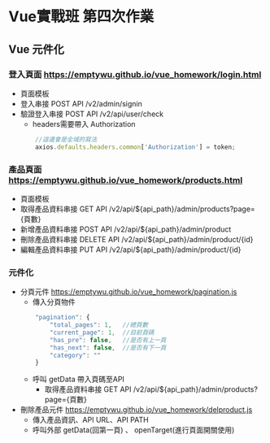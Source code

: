# Vue實戰班 第四次作業
## Vue 元件化

### 登入頁面 https://emptywu.github.io/vue_homework/login.html
* 頁面模板
* 登入串接 POST API     /v2/admin/signin
* 驗證登入串接 POST API /v2/api/user/check
    * headers需要帶入 Authorization
    ```js
        //這邊會是全域的寫法
        axios.defaults.headers.common['Authorization'] = token;
    ```

### 產品頁面 https://emptywu.github.io/vue_homework/products.html

* 頁面模板                  
* 取得產品資料串接 GET API      /v2/api/${api_path}/admin/products?page={頁數}
* 新增產品資料串接 POST API     /v2/api/${api_path}/admin/product
* 刪除產品資料串接 DELETE API   /v2/api/${api_path}/admin/product/{id}
* 編輯產品資料串接 PUT API      /v2/api/${api_path}/admin/product/{id}

### 元件化

* 分頁元件      https://emptywu.github.io/vue_homework/pagination.js   
    * 傳入分頁物件  
    ```js
        "pagination": {
            "total_pages": 1,   //總頁數
            "current_page": 1,  //目前頁碼
            "has_pre": false,   //是否有上一頁
            "has_next": false,  //是否有下一頁
            "category": ""
        }
    ```
    * 呼叫 getData 帶入頁碼至API
        * 取得產品資料串接 GET API      /v2/api/${api_path}/admin/products?page={頁數}
* 刪除產品元件  https://emptywu.github.io/vue_homework/delproduct.js
    * 傳入產品資訊、API URL、API PATH
    * 呼叫外部 getData(回第一頁) 、 openTarget(進行頁面開關使用)